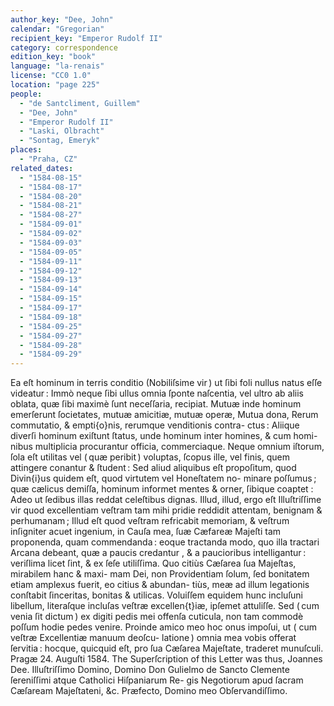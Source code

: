 ```yaml
---
author_key: "Dee, John"
calendar: "Gregorian"
recipient_key: "Emperor Rudolf II"
category: correspondence
edition_key: "book"
language: "la-renais"
license: "CC0 1.0"
location: "page 225"
people:
  - "de Santcliment, Guillem"
  - "Dee, John"
  - "Emperor Rudolf II"
  - "Laski, Olbracht"
  - "Sontag, Emeryk"
places:
  - "Praha, CZ"
related_dates:
  - "1584-08-15"
  - "1584-08-17"
  - "1584-08-20"
  - "1584-08-21"
  - "1584-08-27"
  - "1584-09-01"
  - "1584-09-02"
  - "1584-09-03"
  - "1584-09-05"
  - "1584-09-11"
  - "1584-09-12"
  - "1584-09-13"
  - "1584-09-14"
  - "1584-09-15"
  - "1584-09-17"
  - "1584-09-18"
  - "1584-09-25"
  - "1584-09-27"
  - "1584-09-28"
  - "1584-09-29"
---
```

Ea eſt hominum in terris conditio (Nobiliſsime vir ) ut ſibi foli nullus natus eſſe videatur :
Immò neque ſibi ullus omnia ſponte naſcentia, vel ultro ab aliis oblata, quæ ſibi maximè
ſunt neceſſaria, recipiat.  Mutuæ inde hominum emerſerunt ſocietates, mutuæ amicitiæ,
mutuæ operæ, Mutua dona, Rerum commutatio, & empti{o}nis, rerumque venditionis contra-
ctus : Aliique diverſi hominum exiſtunt ſtatus, unde hominum inter homines, & cum homi-
nibus multiplicia procurantur officia, commerciaque.   Neque omnium iſtorum, ſola eſt utilitas
vel ( quæ peribit ) voluptas, ſcopus ille, vel finis, quem attingere conantur & ſtudent : Sed
aliud aliquibus eſt propoſitum, quod Divin{i}us quidem eſt, quod virtutem vel Honeſtatem no-
minare poſſumus ; quæ cælicus demiſſa, hominum informet mentes & orner, ſibique coaptet :
Adeo ut ſedibus illas reddat celeſtibus dignas.   Illud, illud, ergo eſt Illuſtriſſime vir quod
excellentiam veſtram tam mihi pridie reddidit attentam, benignam & perhumanam ; Illud eſt
quod veſtram refricabit memoriam, & veſtrum inſigniter acuet ingenium, in Cauſa mea, ſuæ
Cæfareæ Majeſti tam proponenda, quam commendanda : eoque tractanda modo, quo illa
tractari Arcana debeant, quæ a paucis credantur , & a paucioribus intelligantur : veriſlima
licet ſint, & ex ſeſe utiliſſima.  Quo citiùs Cæſarea ſua Majeſtas, mirabilem hanc & maxi-
mam Dei, non Providentiam ſolum, ſed bonitatem etiam amplexus fuerit, eo citius & abundan-
tiùs, meæ ad illum legationis conſtabit ſinceritas, bonitas & utilicas.  Voluiſſem equidem
hunc incluſuni libellum, literaſque incluſas veſtræ excellen{t}iæ, ipſemet attuliſſe. Sed ( cum
venia ſit dictum ) ex digiti pedis mei offenſa cuticula, non tam commodè poſſum hodie pedes
venire.  Proinde amico meo hoc onus impoſui, ut ( cum veſtræ Excellentiæ manuum deoſcu-
latione ) omnia mea vobis offerat ſervitia : hocque, quicquid eſt, pro ſua Cæſarea Majeſtate,
traderet munuſculi.
                                                      Pragæ 24. Auguſti 1584.
The Superſcription of this Letter was thus,                 Joannes Dee.
Illuſtriſſimo Domino, Domino Don Gulielmo de Sancto
Clemente ſereniſſimi atque Catholici Hiſpaniarum Re-
gis Negotiorum apud ſacram Cæſaream Majeſtateni, &c.
Præfecto, Domino meo Obſervandiſſimo.
